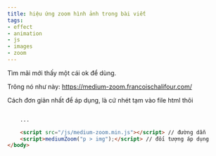 ```yaml
---
title: hiệu ứng zoom hình ảnh trong bài viết
tags:
- effect
- animation
- js
- images
- zoom
---
```


Tìm mãi mới thấy một cái ok để dùng.

Trông nó như này: https://medium-zoom.francoischalifour.com/

Cách đơn giản nhất để áp dụng, là cứ nhét tạm vào file html thôi

```html
    
    ...

    <script src="/js/medium-zoom.min.js"></script> // đường dẫn
    <script>mediumZoom("p > img");</script> // đối tượng áp dụng
</body>
```